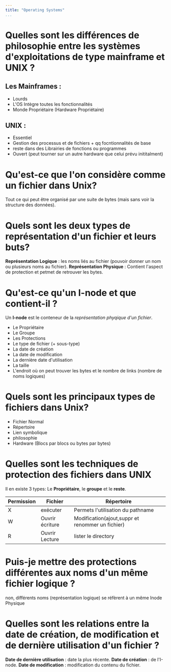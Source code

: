 ```yaml
---
title: "Operating Systems"
...
```

# Quelles sont les différences de philosophie entre les systèmes d'exploitations de type mainframe et UNIX ?
## Les Mainframes :

* Lourds
* L'OS Intègre toutes les fonctionnalités
* Monde Propriétaire (Hardware Propriétaire)

## UNIX :

* Essentiel
* Gestion des processus et de fichiers + qq focntionnalités de base
* reste dans des Librairies de fonctions ou programmes
* Ouvert (peut tourner sur un autre hardware que celui prévu inititalment)

# Qu'est-ce que l'on considère comme un fichier dans Unix?

Tout ce qui peut être organisé par une suite de bytes (mais sans voir la structure des données).

# Quels sont les deux types de représentation d'un fichier et leurs buts?

**Représentation Logique** : les noms liés au fichier (pouvoir donner un nom ou plusieurs noms au fichier).
**Représentation Physique** : Contient l'aspect de protection et petmet de retrouver les bytes.

# Qu'est-ce qu'un I-node et que contient-il ?

Un **I-node** est le conteneur de la *représentation phyqique d'un fichier*.

* Le Propriétaire
* Le Groupe
* Les Protections
* Le type de fichier (+ sous-type)
* La date de création
* La date de modification
* La dernière date d'utilisation
* La taille
* L'endroit où on peut trouver les bytes et le nombre de links (nombre de noms logiques)

# Quels sont les principaux types de fichiers dans Unix?

* Fichier Normal
* Répertoire
* Lien symbolique
* philosophie
* Hardware (Blocs par blocs ou bytes par bytes)

# Quelles sont les techniques de protection des fichiers dans UNIX

Il en existe 3 types: Le **Propriétaire**, le **groupe** et le **reste**.

| Permission | Fichier | Répertoire |
|---|---|---|
| X | exécuter | Permets l'utilisation du pathname |
| W | Ouvrir écriture | Modification(ajout,suppr et renommer un fichier) |
| R | Ouvrir Lecture | lister le directory |

# Puis-je mettre des protections différentes aux noms d'un même fichier logique ?

non, différents noms (représentation logique) se réfèrent à un même Inode Physique

# Quelles sont les relations entre la date de création, de modification et de dernière utilisation d'un fichier ?

**Date de dernière utilisation** : date la plus récente.
**Date de création** : de l'I-node.
**Date de modification** : modification du contenu du fichier.
